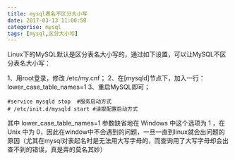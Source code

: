 ```yaml
---
title: mysql表名不区分大小写
date: 2017-03-13 11:00:58
categorise: mysql
tags: [mysql,区分大小写]
---
```

Linux下的MySQL默认是区分表名大小写的，通过如下设置，可以让MySQL不区分表名大小写：
<!-- more -->
1、用root登录，修改 /etc/my.cnf；
2、在[mysqld]节点下，加入一行： lower_case_table_names=1
3、重启MySQL即可；
``` shell
#service mysqld stop  #服务启动方式
# /etc/init.d/mysqld start #读取配置启动方式
```
其中 lower_case_table_names=1 参数缺省地在 Windows 中这个选项为 1 ，在 Unix 中为 0，因此在window中不会遇到的问题，一旦一直到linux就会出问题的原因（尤其在mysql对表起名时是无法用大写字母的，而查询用了大写字母却会出查不到的错误，真是弄的莫名其妙）

